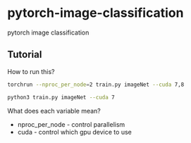 # pytorch-image-classification
 pytorch image classification

## Tutorial
How to run this?
```bash
torchrun --nproc_per_node=2 train.py imageNet --cuda 7,8 
```

```bash
python3 train.py imageNet --cuda 7 
```

What does each variable mean?
- nproc_per_node - control parallelism
- cuda - control which gpu device to use